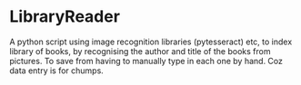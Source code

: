 # LibraryReader
A python script using image recognition libraries (pytesseract)  etc, to index library of books, by recognising the author and title of the books from pictures. To save from having to manually type in each one by hand. Coz data entry is for chumps.
